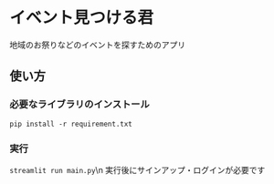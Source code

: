 # イベント見つける君
地域のお祭りなどのイベントを探すためのアプリ
## 使い方
### 必要なライブラリのインストール
`pip install -r requirement.txt`
### 実行
`streamlit run main.py`\n
実行後にサインアップ・ログインが必要です
